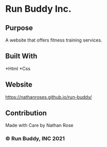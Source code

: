 # Run Buddy Inc.

## Purpose
A website that offers fitness training services.

## Built With
*Html
*Css

## Website
https://nathanroses.github.io/run-buddy/

## Contribution
Made with Care by Nathan Rose

### &copy; Run Buddy, INC 2021
